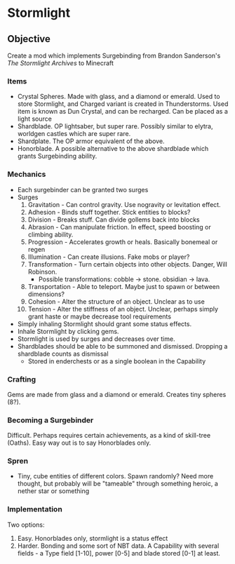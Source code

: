 Stormlight
=========

## Objective

Create a mod which implements Surgebinding from Brandon Sanderson's *The Stormlight Archives* to Minecraft

### Items
 * Crystal Spheres. Made with glass, and a diamond or emerald. Used to store Stormlight, and Charged variant is created in Thunderstorms. Used item is known as Dun Crystal, and can be recharged. Can be placed as a light source 
 * Shardblade. OP lightsaber, but super rare. Possibly similar to elytra, worldgen castles which are super rare.
 * Shardplate. The OP armor equivalent of the above.
 * Honorblade. A possible alternative to the above shardblade which grants Surgebinding ability. 
 ### Mechanics
* Each surgebinder can be granted two surges
* Surges
  1. Gravitation - Can control gravity. Use nogravity or levitation effect.
  2. Adhesion - Binds stuff together. Stick entities to blocks?
  3. Division - Breaks stuff. Can divide gollems back into blocks
  4. Abrasion - Can manipulate friction. In effect, speed boosting or climbing ability.
  5. Progression - Accelerates growth or heals. Basically bonemeal or regen
  6. Illumination - Can create illusions. Fake mobs or player?
  7. Transformation - Turn certain objects into other objects. Danger, Will Robinson.
      * Possible transformations: cobble -> stone. obsidian -> lava. 
  8. Transportation - Able to teleport. Maybe just to spawn or between dimensions?
  9. Cohesion - Alter the structure of an object. Unclear as to use
  10. Tension - Alter the stiffness of an object. Unclear, perhaps simply grant haste or maybe decrease tool requirements
* Simply inhaling Stormlight should grant some status effects.
* Inhale Stormlight by clicking gems. 
* Stormlight is used by surges and decreases over time.
* Shardblades should be able to be summoned and dismissed. Dropping a shardblade counts as dismissal
  * Stored in enderchests or as a single boolean in the Capability
### Crafting
Gems are made from glass and a diamond or emerald. Creates tiny spheres (8?).
### Becoming a Surgebinder
Difficult. Perhaps requires certain achievements, as a kind of skill-tree (Oaths). Easy way out is to say Honorblades only.
### Spren
 * Tiny, cube entities of different colors. Spawn randomly? Need more thought, but probably will be "tameable" through something heroic, a nether star or something
### Implementation
Two options:
1. Easy. Honorblades only, stormlight is a status effect
2. Harder. Bonding and some sort of NBT data. A Capability with several fields - a Type field [1-10], power [0-5] and blade stored [0-1] at least.